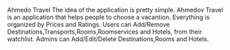 Ahmedo Travel
The idea of the application is pretty simple. Ahmedov Travel is an application that helps people to choose a vacantion. Everything is organized by Prices and Ratings.
Users can Add/Remove Destinations,Transports,Rooms,Roomservices and Hotels, from their watchlist.
Admins can Add/Edit/Delete Destinations,Rooms and Hotels.


